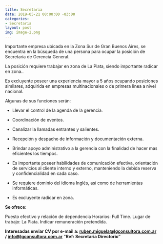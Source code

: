 ```yaml
---
title: Secretaria
date: 2019-05-21 00:00:00 -03:00
categories:
- Secretaria
layout: post
img: image-2.png
---
```


Importante empresa ubicada en la Zona Sur de Gran Buenos Aires, se encuentra en la búsqueda de una persona para ocupar la posición de Secretaria de Gerencia General.

La posición requiere trabajar en zona de La Plata, siendo importante radicar en zona..

Es excluyente poseer una experiencia mayor a 5 años ocupando posiciones similares, adquirida en empresas multinacionales o de primera linea a nivel nacional.

Algunas de sus funciones serán:

- Llevar el control de la agenda de la gerencia.
- Coordinación de eventos.
- Canalizar la llamadas entrantes y salientes.
- Recepción y despacho de información y documentación externa.
- Brindar apoyo administrativo a la gerencia con la finalidad de hacer mas eficientes los tiempos.
- Es importante poseer habilidades de comunicación efectiva, orientación de servicios al cliente interno y externo, manteniendo la debida reserva y confidencialidad en cada caso.

- Se requiere dominio del idioma Inglés, así como de herramientas informáticas.

- Es excluyente radicar en zona.

**Se ofrece**:

Puesto efectivo y relación de dependencia
Horarios: Full Time.
Lugar de trabajo: La Plata.
Indicar remuneración pretendida.

**Interesadas enviar CV por e-mail a: ruben.miguela@lgconsultora.com.ar / info@lgconsultora.com.ar 
"Ref: Secretaria Directorio"**

